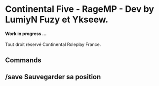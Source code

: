 <h1>Continental Five - RageMP - Dev by LumiyN Fuzy et Ykseew.</h1>

<h4>Work in progress ...</h4>
Tout droit réservé Continental Roleplay France.

<h2>Commands<h2>
  /save Sauvegarder sa position
